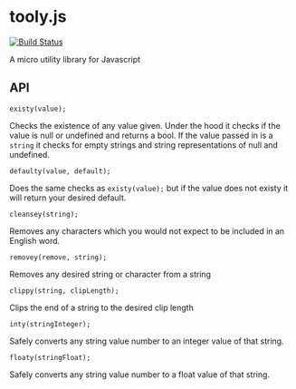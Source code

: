 # tooly.js

[![Build Status](https://travis-ci.org/Daio-io/tooly.svg)](https://travis-ci.org/Daio-io/tooly)

A micro utility library for Javascript


## API

```
existy(value);
```

Checks the existence of any value given. Under the hood it checks if the value is null or undefined and returns a bool.
 If the value passed in is a ```string``` it checks for empty strings and string representations of null and undefined.


```
defaulty(value, default);
```      
Does the same checks as ```existy(value);``` but if the value does not existy it will return your desired default.


```
cleansey(string);
```     
Removes any characters which you would not expect to be included in an English word.


```
removey(remove, string);
```     
Removes any desired string or character from a string


```
clippy(string, clipLength);
```
Clips the end of a string to the desired clip length


```
inty(stringInteger);
```
Safely converts any string value number to an integer value of that string.


```
floaty(stringFloat);
```
Safely converts any string value number to a float value of that string.

